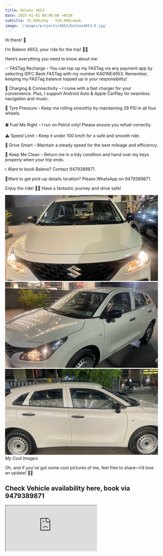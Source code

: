 ```yaml
---
title: Baleno 4653
date: 2025-01-02 08:00:00 +0530
subtitle: ₹2,000/day · ₹10,000/week
image: '/images/projects/4653/baleno4653-0.jpg'
---
```


Hi there! 👋

I’m Baleno 4653, your ride for the trip! 🚗💨

Here’s everything you need to know about me:

✅ FASTag Recharge – You can top up my FASTag via any payment app by selecting IDFC Bank FASTag with my number KA01NE4653. Remember, keeping my FASTag balance topped up is your responsibility!

🔋 Charging & Connectivity – I come with a fast charger for your convenience. Plus, I support Android Auto & Apple CarPlay for seamless navigation and music.

🔧 Tyre Pressure – Keep me rolling smoothly by maintaining 29 PSI in all four wheels.

⛽ Fuel Me Right – I run on Petrol only! Please ensure you refuel correctly.

⚠️ Speed Limit – Keep it under 100 km/h for a safe and smooth ride.

🚗 Drive Smart – Maintain a steady speed for the best mileage and efficiency.

🧼 Keep Me Clean – Return me in a tidy condition and hand over my keys properly when your trip ends.

📞 Want to book Baleno? Contact 9479389871.

📍Want to get pick-up details location? Please WhatsApp on 9479389871.

Enjoy the ride! 🚗✨ Have a fantastic journey and drive safe!


<div class="gallery-box">
  <div class="gallery">
    <img src="/images/projects/4653/baleno4653-1.jpg" loading="lazy" alt="Project">
    <img src="/images/projects/4653/baleno4653-2.jpeg" loading="lazy" alt="Project">
    <img src="/images/projects/4653/baleno4653-3.jpeg" loading="lazy" alt="Project">
  </div>
  <em>My Cool Images</em>
</div>

Oh, and if you’ve got some cool pictures of me, feel free to share—I’d love an update! 📸😉


## Check Vehicle availability here, book via 9479389871
<iframe src="https://www.zoomcar.com/car_details/-197505" height="auto" width="auto" loading="lazy"></iframe>